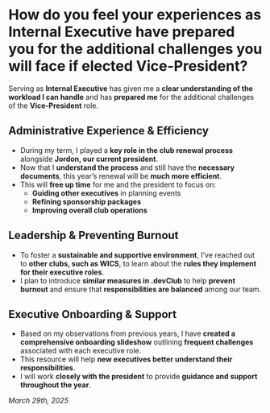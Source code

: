 # **How do you feel your experiences as Internal Executive have prepared you for the additional challenges you will face if elected Vice-President?**

Serving as **Internal Executive** has given me a **clear understanding of the workload I can handle** and has **prepared me** for the additional challenges of the **Vice-President** role.  

## **Administrative Experience & Efficiency**  
* During my term, I played a **key role in the club renewal process** alongside **Jordon, our current president**.  
* Now that I **understand the process** and still have the **necessary documents**, this year’s renewal will be **much more efficient**.  
* This will **free up time** for me and the president to focus on:  
  * **Guiding other executives** in planning events  
  * **Refining sponsorship packages**  
  * **Improving overall club operations**  

## **Leadership & Preventing Burnout**  
* To foster a **sustainable and supportive environment**, I’ve reached out to **other clubs, such as WICS**, to learn about the **rules they implement for their executive roles**.  
* I plan to introduce **similar measures in .devClub** to help **prevent burnout** and ensure that **responsibilities are balanced** among our team.  

## **Executive Onboarding & Support**  
* Based on my observations from previous years, I have **created a comprehensive onboarding slideshow** outlining **frequent challenges** associated with each executive role.  
* This resource will help **new executives better understand their responsibilities**.  
* I will work **closely with the president** to provide **guidance and support throughout the year**.  

*March 29th, 2025*
